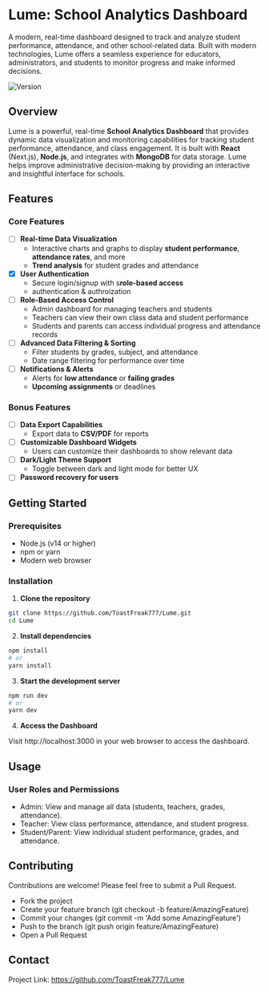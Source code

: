 # Lume: School Analytics Dashboard

A modern, real-time dashboard designed to track and analyze student performance, attendance, and other school-related data. Built with modern technologies, Lume offers a seamless experience for educators, administrators, and students to monitor progress and make informed decisions.

![Version](https://img.shields.io/badge/version-1.0.0-green.svg)

## Overview

Lume is a powerful, real-time **School Analytics Dashboard** that provides dynamic data visualization and monitoring capabilities for tracking student performance, attendance, and class engagement. It is built with **React** (Next.js), **Node.js**, and integrates with **MongoDB** for data storage. Lume helps improve administrative decision-making by providing an interactive and insightful interface for schools.

## Features

### Core Features

- [ ] **Real-time Data Visualization**
  - Interactive charts and graphs to display **student performance**, **attendance rates**, and more
  - **Trend analysis** for student grades and attendance
- [x] **User Authentication**
  - Secure login/signup with s**role-based access**
  - authentication & authroization
- [ ] **Role-Based Access Control**
  - Admin dashboard for managing teachers and students
  - Teachers can view their own class data and student performance
  - Students and parents can access individual progress and attendance records
- [ ] **Advanced Data Filtering & Sorting**
  - Filter students by grades, subject, and attendance
  - Date range filtering for performance over time
- [ ] **Notifications & Alerts**
  - Alerts for **low attendance** or **failing grades**
  - **Upcoming assignments** or deadlines

### Bonus Features

- [ ] **Data Export Capabilities**
  - Export data to **CSV/PDF** for reports
- [ ] **Customizable Dashboard Widgets**
  - Users can customize their dashboards to show relevant data
- [ ] **Dark/Light Theme Support**
  - Toggle between dark and light mode for better UX
- [ ] **Password recovery for users**

## Getting Started

### Prerequisites

- Node.js (v14 or higher)
- npm or yarn
- Modern web browser

### Installation

1. **Clone the repository**

```bash
git clone https://github.com/ToastFreak777/Lume.git
cd Lume
```

2. **Install dependencies**

```bash
npm install
# or
yarn install
```

3. **Start the development server**

```bash
npm run dev
# or
yarn dev
```

4. **Access the Dashboard**

Visit http://localhost:3000 in your web browser to access the dashboard.

## Usage

### User Roles and Permissions

- Admin: View and manage all data (students, teachers, grades, attendance).
- Teacher: View class performance, attendance, and student progress.
- Student/Parent: View individual student performance, grades, and attendance.

## Contributing

Contributions are welcome! Please feel free to submit a Pull Request.

- Fork the project
- Create your feature branch (git checkout -b feature/AmazingFeature)
- Commit your changes (git commit -m 'Add some AmazingFeature')
- Push to the branch (git push origin feature/AmazingFeature)
- Open a Pull Request

## Contact

Project Link: https://github.com/ToastFreak777/Lume
